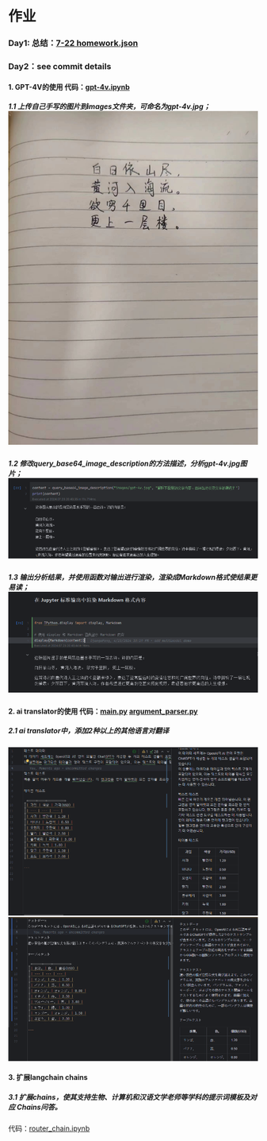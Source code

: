 # 作业
### Day1: 总结：[7-22 homework.json](7-22%20homework.json)
### Day2：see commit details
#### 1. GPT-4V的使用   代码：[gpt-4v.ipynb](openai_api/gpt-4v.ipynb)
##### 1.1 上传自己手写的图片到images文件夹，可命名为gpt-4v.jpg；![gpt-4v.jpg](openai_api/images/gpt-4v.jpg)
##### 1.2 修改query_base64_image_description的方法描述，分析gpt-4v.jpg图片；![img.png](homework_images/1.1.png)
##### 1.3 输出分析结果，并使用函数对输出进行渲染，渲染成Markdown格式使结果更易读；![img.png](homework_images/1.3.png)
#### 2. ai translator的使用   代码：[main.py](openai-translator/ai_translator/main.py) [argument_parser.py](openai-translator/ai_translator/utils/argument_parser.py)
##### 2.1 ai translator中，添加2种以上的其他语言对翻译
![img.png](homework_images/korean.png)
![img.png](homework_images/japanese.png)
#### 3. 扩展langchain chains 
##### 3.1 扩展chains，使其支持生物、计算机和汉语文学老师等学科的提示词模板及对应 Chains问答。
代码：[router_chain.ipynb](langchain/jupyter/chains/router_chain.ipynb)